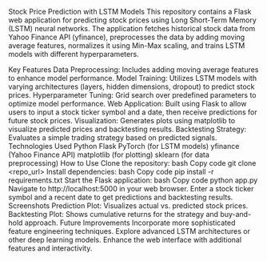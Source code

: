 Stock Price Prediction with LSTM Models
This repository contains a Flask web application for predicting stock prices using Long Short-Term Memory (LSTM) neural networks. The application fetches historical stock data from Yahoo Finance API (yfinance), preprocesses the data by adding moving average features, normalizes it using Min-Max scaling, and trains LSTM models with different hyperparameters.

Key Features
Data Preprocessing: Includes adding moving average features to enhance model performance.
Model Training: Utilizes LSTM models with varying architectures (layers, hidden dimensions, dropout) to predict stock prices.
Hyperparameter Tuning: Grid search over predefined parameters to optimize model performance.
Web Application: Built using Flask to allow users to input a stock ticker symbol and a date, then receive predictions for future stock prices.
Visualization: Generates plots using matplotlib to visualize predicted prices and backtesting results.
Backtesting Strategy: Evaluates a simple trading strategy based on predicted signals.
Technologies Used
Python
Flask
PyTorch (for LSTM models)
yfinance (Yahoo Finance API)
matplotlib (for plotting)
sklearn (for data preprocessing)
How to Use
Clone the repository:
bash
Copy code
git clone <repo_url>
Install dependencies:
bash
Copy code
pip install -r requirements.txt
Start the Flask application:
bash
Copy code
python app.py
Navigate to http://localhost:5000 in your web browser.
Enter a stock ticker symbol and a recent date to get predictions and backtesting results.
Screenshots
Prediction Plot: Visualizes actual vs. predicted stock prices.
Backtesting Plot: Shows cumulative returns for the strategy and buy-and-hold approach.
Future Improvements
Incorporate more sophisticated feature engineering techniques.
Explore advanced LSTM architectures or other deep learning models.
Enhance the web interface with additional features and interactivity.
